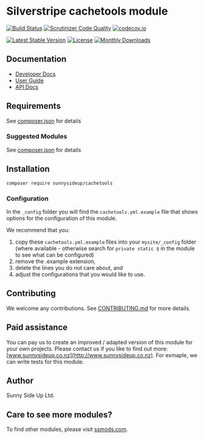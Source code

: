 # Silverstripe cachetools module
[![Build Status](https://travis-ci.org/sunnysideup/silverstripe-cachetools.svg?branch=master)](https://travis-ci.org/sunnysideup/silverstripe-cachetools)
[![Scrutinizer Code Quality](https://scrutinizer-ci.com/g/sunnysideup/silverstripe-cachetools/badges/quality-score.png?b=master)](https://scrutinizer-ci.com/g/sunnysideup/silverstripe-cachetools/?branch=master)
[![codecov.io](https://codecov.io/github/sunnysideup/silverstripe-cachetools/coverage.svg?branch=master)](https://codecov.io/github/sunnysideup/silverstripe-cachetools?branch=master)

[![Latest Stable Version](https://poser.pugx.org/sunnysideup/cachetools/version)](https://packagist.org/packages/sunnysideup/cachetools)
[![License](https://poser.pugx.org/sunnysideup/cachetools/license)](https://packagist.org/packages/sunnysideup/cachetools)
[![Monthly Downloads](https://poser.pugx.org/sunnysideup/cachetools/d/monthly)](https://packagist.org/packages/sunnysideup/cachetools)


## Documentation



 * [Developer Docs](docs/en/INDEX.md)
 * [User Guide](docs/en/userguide.md)
 * [API Docs](http://docs.ssmods.com/sunnysideup/cachetools/classes.xhtml)


## Requirements



See [composer.json](composer.json) for details


### Suggested Modules



See [composer.json](composer.json) for details


## Installation


```
composer require sunnysideup/cachetools
```

### Configuration



In the `_config` folder you will find the `cachetools.yml.example`
file that shows options for the configuration of this module.

We recommend that you:

  1. copy these `cachetools.yml.example` files into your
`mysite/_config` folder (where available - otherwise search for `private static $` in the module to see what can be configured)
  2. remove the .example extension,
  3. delete the lines you do not care about, and
  4. adjust the configurations that you would like to use.


## Contributing



We welcome any contributions. See [CONTRIBUTING.md](CONTRIBUTING.md) for more details.

## Paid assistance



You can pay us to create an improved / adapted version of this module for your own projects.  Please contact us if you like to find out more: [www.sunnysideup.co.nz](http://www.sunnysideup.co.nz).  For exmaple, we can write tests for this module.  

## Author



Sunny Side Up Ltd.


## Care to see more modules?

To find other modules, please visit [ssmods.com](http://ssmods.com/).
